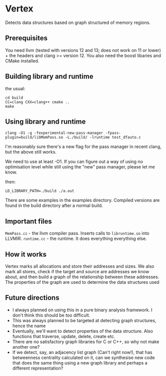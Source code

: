 # Vertex
Detects data structures based on graph structured of memory regions.


## Prerequisites
You need llvm (tested with versions 12 and 13; does not work on 11 or lower) +
the headers and clang >= version 12. You also need the boost libaries and CMake
installed.

## Building library and runtime
the usual:
```shell
cd build
CC=clang CXX=clang++ cmake ..
make
```

## Using library and runtime
```shell
clang -O1 -g -fexperimental-new-pass-manager -fpass-plugin=build/libMemPass.so -L./build/ -lruntime test_dfauto.c 
```

I'm reasonably sure there's a new flag for the pass manager in recent clang, but
the above still works.

We need to use at least -O1. If you can figure out a way of using no
optimisation level while still using the "new" pass manager, please let me know.

then:
```shell
LD_LIBRARY_PATH=./build ./a.out
```

There are some examples in the examples directory. Compiled versions are found
in the build directory after a normal build.

## Important files
`MemPass.cc` - the llvm compiler pass. Inserts calls to `libruntime.so` into LLVMIR.
`runtime.cc` - the runtime. It does everything everything else.

## How it works
Vertex marks all allocations and store their addresses and sizes. We also mark
all stores, check if the target and source are addresses we know about, and then
build a graph of the relationship between these addresses. The properties of the
graph are used to determine the data structures used


## Future directions
- I always planned on using this in a pure binary analysis framework. I don't
  think this should be too difficult.
- This was always planned to be targeted at detecting graph structures, hence the name
- Eventually, we'll want to detect properties of the data structure. Also
  functions that traverse, update, delete, create etc.
- There are no satisfactory graph libraries for C or C++, so why not make another one?
- If we detect, say, an adjacency list graph (Can't right now!), that has
  betweenness centrality calculated on it, can we synthesise new code that does
  the same thing using a new graph library and perhaps a different
  representation?